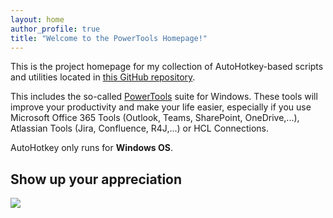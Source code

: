```yaml
---
layout: home
author_profile: true
title: "Welcome to the PowerTools Homepage!"
---
```


This is the project homepage for my collection of AutoHotkey-based scripts and utilities located in [this GitHub repository](https://github.com/tdalon/ahk).

This includes the so-called [PowerTools](PowerTools) suite for Windows.
These tools will improve your productivity and make your life easier, especially if you use Microsoft Office 365 Tools (Outlook, Teams, SharePoint, OneDrive,...), Atlassian Tools (Jira, Confluence, R4J,...) or HCL Connections.

AutoHotkey only runs for **Windows OS**.

## Show up your appreciation

<a href="https://www.buymeacoffee.com/tdalon"><img src="https://img.buymeacoffee.com/button-api/?text=Buy me a book&emoji=📖&slug=tdalon&button_colour=20abd9&font_colour=000000&font_family=Cookie&outline_colour=000000&coffee_colour=FFDD00"></a>
